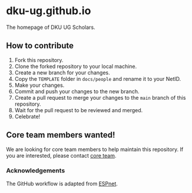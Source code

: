 # dku-ug.github.io
The homepage of DKU UG Scholars.

## How to contribute
1. Fork this repository.
2. Clone the forked repository to your local machine.
3. Create a new branch for your changes.
4. Copy the `TEMPLATE` folder in `docs/people` and rename it to your NetID.
6. Make your changes.
7. Commit and push your changes to the new branch.
8. Create a pull request to merge your changes to the `main` branch of this repository.
9. Wait for the pull request to be reviewed and merged.
10. Celebrate!

## Core team members wanted!
We are looking for core team members to help maintain this repository. If you are interested, please contact [core team](mailto:k_speech@duke.edu).
### Acknowledgements
The GitHub workflow is adapted from [ESPnet](https://github.com/espnet/espnet).
